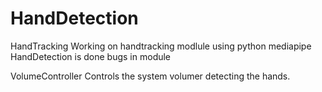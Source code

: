 # HandDetection
HandTracking
Working on handtracking modlule using python mediapipe
HandDetection is done
bugs in module

VolumeController Controls the system volumer detecting the hands.
